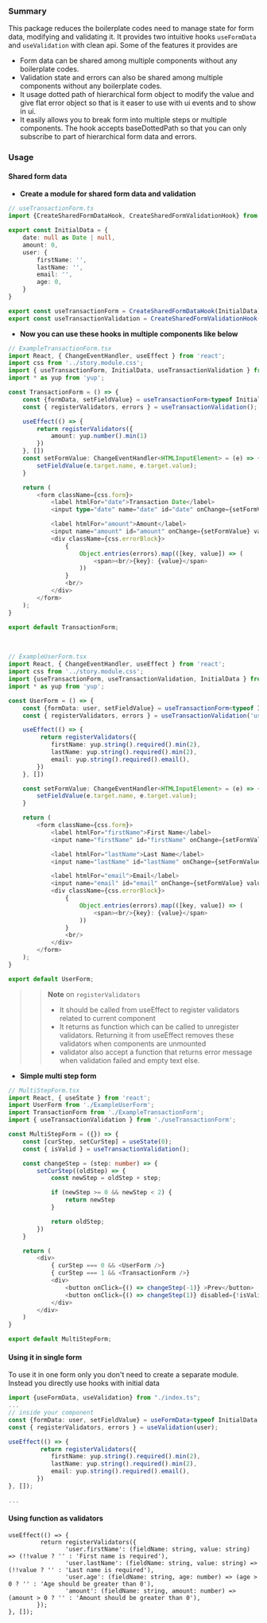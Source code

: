 ### Summary

This package reduces the boilerplate codes need to manage state for form data, modifying and validating it. It provides two intuitive hooks `useFormData` and `useValidation` with clean api. Some of the features it provides are
- Form data can be shared among multiple components without any boilerplate codes.
- Validation state and errors can also be shared among multiple components without any boilerplate codes.
- It usage dotted path of hierarchical form object to modify the value and give flat error object so that is it easer to use with ui events and to show in ui.
- It easily allows you to break form into multiple steps or multiple components. The hook accepts baseDottedPath so that you can only subscribe to part of hierarchical form data and errors.


### Usage
#### Shared form data
- **Create a module for shared form data and validation**
```ts
// useTransactionForm.ts
import {CreateSharedFormDataHook, CreateSharedFormValidationHook} from "./index.ts";

export const InitialData = {
    date: null as Date | null,
    amount: 0,
    user: {
        firstName: '',
        lastName: '',
        email: '',
        age: 0,
    }
}

export const useTransactionForm = CreateSharedFormDataHook(InitialData);
export const useTransactionValidation = CreateSharedFormValidationHook(useTransactionForm);
```
- **Now you can use these hooks in multiple components like below**
```ts
// ExampleTransactionForm.tsx
import React, { ChangeEventHandler, useEffect } from 'react';
import css from '../story.module.css';
import { useTransactionForm, InitialData, useTransactionValidation } from './useTransactionForm';
import * as yup from 'yup';

const TransactionForm = () => {
    const {formData, setFieldValue} = useTransactionForm<typeof InitialData>();
    const { registerValidators, errors } = useTransactionValidation();

    useEffect(() => {
        return registerValidators({
            amount: yup.number().min(1)
        })
    }, [])
    const setFormValue: ChangeEventHandler<HTMLInputElement> = (e) => {
        setFieldValue(e.target.name, e.target.value);
    }

    return (
        <form className={css.form}>
            <label htmlFor="date">Transaction Date</label>
            <input type="date" name="date" id="date" onChange={setFormValue} value={(formData?.date || '')} />

            <label htmlFor="amount">Amount</label>
            <input name="amount" id="amount" onChange={setFormValue} value={(formData?.amount || '')} />
            <div className={css.errorBlock}>
                {
                    Object.entries(errors).map(([key, value]) => (
                        <span><br/>{key}: {value}</span>
                    ))
                }
                <br/>
            </div>
        </form>
    );
}

export default TransactionForm;
```
<br/>

```ts
// ExampleUserForm.tsx
import React, { ChangeEventHandler, useEffect } from 'react';
import css from '../story.module.css';
import {useTransactionForm, useTransactionValidation, InitialData } from './useTransactionForm';
import * as yup from 'yup';

const UserForm = () => {
    const {formData: user, setFieldValue} = useTransactionForm<typeof InitialData.user>('user');
    const { registerValidators, errors } = useTransactionValidation('user');

    useEffect(() => {
         return registerValidators({
            firstName: yup.string().required().min(2),
            lastName: yup.string().required().min(2),
            email: yup.string().required().email(),
        })
    }, [])

    const setFormValue: ChangeEventHandler<HTMLInputElement> = (e) => {
        setFieldValue(e.target.name, e.target.value);
    }

    return (
        <form className={css.form}>
            <label htmlFor="firstName">First Name</label>
            <input name="firstName" id="firstName" onChange={setFormValue} value={(user?.firstName || '')} />

            <label htmlFor="lastName">Last Name</label>
            <input name="lastName" id="lastName" onChange={setFormValue} value={(user?.lastName || '')} />

            <label htmlFor="email">Email</label>
            <input name="email" id="email" onChange={setFormValue} value={(user?.email || "")} />
            <div className={css.errorBlock}>
                {
                    Object.entries(errors).map(([key, value]) => (
                        <span><br/>{key}: {value}</span>
                    ))
                }
                <br/>
            </div>
        </form>
    );
}

export default UserForm;

```

>> **Note** on `registerValidators`
>> - It should be called from useEffect to register validators related to current component
>> - It returns as function which can be called to unregister validators. Returning it from useEffect removes these validators when components are unmounted
>> - validator also accept a function that returns error message when validation failed and empty text else.

- **Simple multi step form**

```ts
// MultiStepForm.tsx
import React, { useState } from 'react';
import UserForm from './ExampleUserForm';
import TransactionForm from './ExampleTransactionForm';
import { useTransactionValidation } from './useTransactionForm';

const MultiStepForm = ({}) => {
    const [curStep, setCurStep] = useState(0);
    const { isValid } = useTransactionValidation();

    const changeStep = (step: number) => {
        setCurStep((oldStep) => {
            const newStep = oldStep + step;

            if (newStep >= 0 && newStep < 2) {
                return newStep
            }

            return oldStep;
        })
    }

    return (
        <div>
            { curStep === 0 && <UserForm />}
            { curStep === 1 && <TransactionForm />}
            <div>
                <button onClick={() => changeStep(-1)} >Prev</button>
                <button onClick={() => changeStep(1)} disabled={!isValid}>Next</button>
            </div>
        </div>
    )
}

export default MultiStepForm;
```

#### Using it in single form
To use it in one form only you don't need to create a separate module. Instead you directly use hooks with initial data
```ts
import {useFormData, useValidation} from "./index.ts";
...
// inside your component
const {formData: user, setFieldValue} = useFormData<typeof InitialData.user>(initialData, 'user');
const { registerValidators, errors } = useValidation(user);

useEffect(() => {
         return registerValidators({
            firstName: yup.string().required().min(2),
            lastName: yup.string().required().min(2),
            email: yup.string().required().email(),
        })
}, []);

...
```

#### Using function as validators
```
useEffect(() => {
         return registerValidators({
                'user.firstName': (fieldName: string, value: string) => (!!value ? '' : 'First name is required'),
                'user.lastName': (fieldName: string, value: string) => (!!value ? '' : 'Last name is required'),
                'user.age': (fieldName: string, age: number) => (age > 0 ? '' : 'Age should be greater than 0'),
                'amount': (fieldName: string, amount: number) => (amount > 0 ? '' : 'Amount should be greater than 0'),
        });
}, []);

```
